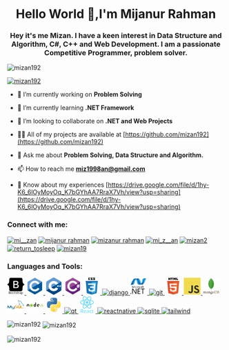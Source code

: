 <!--
**mizan192/mizan192** is a ✨ _special_ ✨ repository because its `README.md` (this file) appears on your GitHub profile.

Here are some ideas to get you started:

Hi, I’m mizan

-->
<h1 align="center">Hello World 👋,I'm Mijanur Rahman</h1>
<h3 align="center">Hey it's me Mizan. I have a keen interest in Data Structure and Algorithm, C#, C++ and Web Development. I am a passionate Competitive Programmer, problem solver.</h3>

<p align="left"> <img src="https://komarev.com/ghpvc/?username=mizan192&label=Profile%20views&color=0e75b6&style=flat" alt="mizan192" /> </p>

<p align="left"> <a href="https://github.com/ryo-ma/github-profile-trophy"><img src="https://github-profile-trophy.vercel.app/?username=mizan192" alt="mizan192" /></a> </p>

- 🔭 I’m currently working on **Problem Solving**

- 🌱 I’m currently learning **.NET Framework**

- 👯 I’m looking to collaborate on **.NET and Web Projects**

- 👨‍💻 All of my projects are available at [https://github.com/mizan192](https://github.com/mizan192)

- 💬 Ask me about **Problem Solving, Data Structure and Algorithm.**

- 📫 How to reach me **miz1998an@gmail.com**

- 📄 Know about my experiences [https://drive.google.com/file/d/1hy-K6_6lOyMoyOq_K7bGYhAA7RraX7Vh/view?usp=sharing](https://drive.google.com/file/d/1hy-K6_6lOyMoyOq_K7bGYhAA7RraX7Vh/view?usp=sharing)

<h3 align="left">Connect with me:</h3>
<p align="left">
<a href="https://twitter.com/mi__zan" target="blank"><img align="center" src="https://raw.githubusercontent.com/rahuldkjain/github-profile-readme-generator/master/src/images/icons/Social/twitter.svg" alt="mi__zan" height="30" width="40" /></a>
<a href="https://linkedin.com/in/mijanur rahman" target="blank"><img align="center" src="https://raw.githubusercontent.com/rahuldkjain/github-profile-readme-generator/master/src/images/icons/Social/linked-in-alt.svg" alt="mijanur rahman" height="30" width="40" /></a>
<a href="https://fb.com/mizanur rahman" target="blank"><img align="center" src="https://raw.githubusercontent.com/rahuldkjain/github-profile-readme-generator/master/src/images/icons/Social/facebook.svg" alt="mizanur rahman" height="30" width="40" /></a>
<a href="https://instagram.com/mi_z__an" target="blank"><img align="center" src="https://raw.githubusercontent.com/rahuldkjain/github-profile-readme-generator/master/src/images/icons/Social/instagram.svg" alt="mi_z__an" height="30" width="40" /></a>
<a href="https://www.codechef.com/users/mizan2" target="blank"><img align="center" src="https://cdn.jsdelivr.net/npm/simple-icons@3.1.0/icons/codechef.svg" alt="mizan2" height="30" width="40" /></a>
<a href="https://codeforces.com/profile/return_tosleep" target="blank"><img align="center" src="https://raw.githubusercontent.com/rahuldkjain/github-profile-readme-generator/master/src/images/icons/Social/codeforces.svg" alt="return_tosleep" height="30" width="40" /></a>
<a href="https://www.leetcode.com/mizan19" target="blank"><img align="center" src="https://raw.githubusercontent.com/rahuldkjain/github-profile-readme-generator/master/src/images/icons/Social/leet-code.svg" alt="mizan19" height="30" width="40" /></a>
</p>

<h3 align="left">Languages and Tools:</h3>
<p align="left"> <a href="https://getbootstrap.com" target="_blank" rel="noreferrer"> <img src="https://raw.githubusercontent.com/devicons/devicon/master/icons/bootstrap/bootstrap-plain-wordmark.svg" alt="bootstrap" width="40" height="40"/> </a> <a href="https://www.cprogramming.com/" target="_blank" rel="noreferrer"> <img src="https://raw.githubusercontent.com/devicons/devicon/master/icons/c/c-original.svg" alt="c" width="40" height="40"/> </a> <a href="https://www.w3schools.com/cpp/" target="_blank" rel="noreferrer"> <img src="https://raw.githubusercontent.com/devicons/devicon/master/icons/cplusplus/cplusplus-original.svg" alt="cplusplus" width="40" height="40"/> </a> <a href="https://www.w3schools.com/cs/" target="_blank" rel="noreferrer"> <img src="https://raw.githubusercontent.com/devicons/devicon/master/icons/csharp/csharp-original.svg" alt="csharp" width="40" height="40"/> </a> <a href="https://www.w3schools.com/css/" target="_blank" rel="noreferrer"> <img src="https://raw.githubusercontent.com/devicons/devicon/master/icons/css3/css3-original-wordmark.svg" alt="css3" width="40" height="40"/> </a> <a href="https://www.djangoproject.com/" target="_blank" rel="noreferrer"> <img src="https://cdn.worldvectorlogo.com/logos/django.svg" alt="django" width="40" height="40"/> </a> <a href="https://dotnet.microsoft.com/" target="_blank" rel="noreferrer"> <img src="https://raw.githubusercontent.com/devicons/devicon/master/icons/dot-net/dot-net-original-wordmark.svg" alt="dotnet" width="40" height="40"/> </a> <a href="https://git-scm.com/" target="_blank" rel="noreferrer"> <img src="https://www.vectorlogo.zone/logos/git-scm/git-scm-icon.svg" alt="git" width="40" height="40"/> </a> <a href="https://www.w3.org/html/" target="_blank" rel="noreferrer"> <img src="https://raw.githubusercontent.com/devicons/devicon/master/icons/html5/html5-original-wordmark.svg" alt="html5" width="40" height="40"/> </a> <a href="https://developer.mozilla.org/en-US/docs/Web/JavaScript" target="_blank" rel="noreferrer"> <img src="https://raw.githubusercontent.com/devicons/devicon/master/icons/javascript/javascript-original.svg" alt="javascript" width="40" height="40"/> </a> <a href="https://www.mongodb.com/" target="_blank" rel="noreferrer"> <img src="https://raw.githubusercontent.com/devicons/devicon/master/icons/mongodb/mongodb-original-wordmark.svg" alt="mongodb" width="40" height="40"/> </a> <a href="https://www.mysql.com/" target="_blank" rel="noreferrer"> <img src="https://raw.githubusercontent.com/devicons/devicon/master/icons/mysql/mysql-original-wordmark.svg" alt="mysql" width="40" height="40"/> </a> <a href="https://nodejs.org" target="_blank" rel="noreferrer"> <img src="https://raw.githubusercontent.com/devicons/devicon/master/icons/nodejs/nodejs-original-wordmark.svg" alt="nodejs" width="40" height="40"/> </a> <a href="https://www.python.org" target="_blank" rel="noreferrer"> <img src="https://raw.githubusercontent.com/devicons/devicon/master/icons/python/python-original.svg" alt="python" width="40" height="40"/> </a> <a href="https://www.qt.io/" target="_blank" rel="noreferrer"> <img src="https://upload.wikimedia.org/wikipedia/commons/0/0b/Qt_logo_2016.svg" alt="qt" width="40" height="40"/> </a> <a href="https://reactjs.org/" target="_blank" rel="noreferrer"> <img src="https://raw.githubusercontent.com/devicons/devicon/master/icons/react/react-original-wordmark.svg" alt="react" width="40" height="40"/> </a> <a href="https://reactnative.dev/" target="_blank" rel="noreferrer"> <img src="https://reactnative.dev/img/header_logo.svg" alt="reactnative" width="40" height="40"/> </a> <a href="https://www.sqlite.org/" target="_blank" rel="noreferrer"> <img src="https://www.vectorlogo.zone/logos/sqlite/sqlite-icon.svg" alt="sqlite" width="40" height="40"/> </a> <a href="https://tailwindcss.com/" target="_blank" rel="noreferrer"> <img src="https://www.vectorlogo.zone/logos/tailwindcss/tailwindcss-icon.svg" alt="tailwind" width="40" height="40"/> </a> </p>

<p><img align="left" src="https://github-readme-stats.vercel.app/api/top-langs?username=mizan192&show_icons=true&locale=en&layout=compact" alt="mizan192" /></p>

<p>&nbsp;<img align="center" src="https://github-readme-stats.vercel.app/api?username=mizan192&show_icons=true&locale=en" alt="mizan192" /></p>

<p><img align="center" src="https://github-readme-streak-stats.herokuapp.com/?user=mizan192&" alt="mizan192" /></p>
